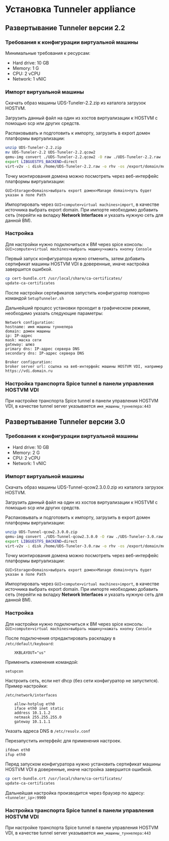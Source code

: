 # Установка Tunneler appliance

## Развертывание Tunneler версии 2.2

### Требования к конфигурации виртуальной машины

Минимальные требования к ресурсам:

* Hard drive: 10 GB
* Memory: 1 G
* CPU: 2 vCPU
* Network: 1 vNIC

### Импорт виртуальной машины

Скачать образ машины UDS-Tuneler-2.2.zip из каталога загрузок HOSTVM.&#x20;

Загрузить данный файл на один из хостов виртуализации к HOSTVM с помощью scp или других средств.&#x20;

Распаковывать и подготовить к импорту, загрузить в export домен платформы виртуализации:

```bash
unzip UDS-Tuneler-2.2.zip
mv UDS-Tuneler-2.2 UDS-Tuneler-2.2.qcow2
qemu-img convert ./UDS-Tuneler-2.2.qcow2 -O raw ./UDS-Tuneler-2.2.raw
export LIBGUESTFS_BACKEND=direct
virt-v2v -i disk /home/UDS-Tuneler-2.2.raw -o rhv -os /export/domain/mount/point
```

Точку монтирования домена можно посмотреть через веб-интерфейс платформы виртуализации:

&#x20;`GUI>Storage>Domains>выбрать export домен>Manage domain>путь будет указан в поле Path`

Импортировать через `GUI>compute>virtual machines>import`, в качестве источника выбрать export domain. При импорте необходимо добавить сеть (перейти на вкладку **Network Interfaces** и указать нужную сеть для данной ВМ).

### Настройка

Для настройки нужно подключиться к ВМ через spice консоль: `GUI>compute>virtual machines>выбрать машину>нажать кнопку Console`

Первый запуск конфигуратора нужно отменить, затем добавить сертификат машины HOSTVM VDI в доверенные, иначе настройка завершится ошибкой.

```bash
cp cert-bundle.crt /usr/local/share/ca-certificates/
update-ca-certificates
```

После настройки сертификатов запустить конфигуратор повторно командой `SetupTunneler.sh`

Дальнейший процесс установки проходит в графическом режиме, необходимо указать следующие параметры:

```
Network configuration:
hostname: имя машины туннелера
domain: домен машины
ip: IP-адрес
mask: маска сети
gateway: шлюз
primary dns: IP-адрес сервера DNS
secondary dns: IP-адрес сервера DNS

Broker configuration:
broker server url: ссылка на веб-интерфейс машины HOSTVM VDI, например https://vdi.domain.ru
```

### Настройка транспорта Spice tunnel в панели управления HOSTVM VDI

При настройке транспорта Spice tunnel в панели управления HOSTVM VDI, в качестве tunnel server указывается `имя_машины_туннелера:443`

## Развертывание Tunneler версии 3.0

### Требования к конфигурации виртуальной машины

* Hard drive: 10 GB
* Memory: 2 G
* CPU: 2 vCPU
* Network: 1 vNIC

### Импорт виртуальной машины

Скачать образ машины UDS-Tunnel-qcow2.3.0.0.zip из каталога загрузок HOSTVM.&#x20;

Загрузить данный файл на один из хостов виртуализации к HOSTVM с помощью scp или других средств.&#x20;

Распаковывать и подготовить к импорту, загрузить в export домен платформы виртуализации:

```bash
unzip UDS-Tunnel-qcow2.3.0.0.zip
qemu-img convert ./UDS-Tunnel-qcow2.3.0.0 -O raw ./UDS-Tuneler-3.0.raw
export LIBGUESTFS_BACKEND=direct
virt-v2v -i disk /home/UDS-Tuneler-3.0.raw -o rhv -os /export/domain/mount/point
```

Точку монтирования домена можно посмотреть через веб-интерфейс платформы виртуализации:

&#x20;`GUI>Storage>Domains>выбрать export домен>Manage domain>путь будет указан в поле Path`

Импортировать через `GUI>compute>virtual machines>import`, в качестве источника выбрать export domain. При импорте необходимо добавить сеть (перейти на вкладку **Network Interfaces** и указать нужную сеть для данной ВМ).

### Настройка

Для настройки нужно подключиться к ВМ через spice консоль: `GUI>compute>virtual machines>выбрать машину>нажать кнопку Console`

После подключения отредактировать раскладку в `/etc/default/keyboard`:

```
    XKBLAYOUT="us"
```

Применить изменения командой:

`setupcon`

Настроить сеть, если нет dhcp (без сети конфигуратор не запустится). Пример настройки:

`/etc/network/interfaces`

```
    allow-hotplug eth0
    iface eth0 inet static
    address 10.1.1.2
    netmask 255.255.255.0
    gateway 10.1.1.1
```

Указать адреса DNS в `/etc/resolv.conf`

Перезапустить интерфейс для применения настроек.

```bash
ifdown eth0
ifup eth0
```

Перед запуском конфигуратора нужно установить сертификат машины HOSTVM VDI в доверенные, иначе настройка завершится ошибкой.

```bash
cp cert-bundle.crt /usr/local/share/ca-certificates/
update-ca-certificates
```

Дальнейшая настройка производится через браузер по адресу: `<tunneler_ip>:9900`

### Настройка транспорта Spice tunnel в панели управления HOSTVM VDI

При настройке транспорта Spice tunnel в панели управления HOSTVM VDI, в качестве tunnel server указывается `имя_машины_туннелера:443`
